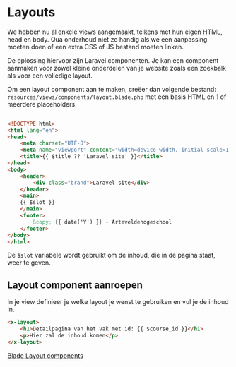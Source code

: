# Layouts

We hebben nu al enkele views aangemaakt, telkens met hun eigen HTML, head en body. Qua onderhoud niet zo handig als we een aanpassing moeten doen of een extra CSS of JS bestand moeten linken.

De oplossing hiervoor zijn Laravel componenten. Je kan een component aanmaken voor zowel kleine onderdelen van je website zoals een zoekbalk als voor een volledige layout.

Om een layout component aan te maken, creëer dan volgende bestand: `resources/views/components/layout.blade.php` met een basis HTML en 1 of meerdere placeholders.

```html
 
<!DOCTYPE html>
<html lang="en">
<head>
    <meta charset="UTF-8">
    <meta name="viewport" content="width=device-width, initial-scale=1.0">
    <title>{{ $title ?? 'Laravel site' }}</title>
</head>
<body>
    <header>
        <div class="brand">Laravel site</div>
    </header>
    <main>
    {{ $slot }}
    </main>
    <footer>
        &copy; {{ date('Y') }} - Arteveldehogeschool
    </footer>
</body>
</html>
```

De `$slot` variabele wordt gebruikt om de inhoud, die in de pagina staat, weer te geven.

## Layout component aanroepen

In je view definieer je welke layout je wenst te gebruiken en vul je de inhoud in.

```html
<x-layout>
    <h1>Detailpagina van het vak met id: {{ $course_id }}</h1>
    <p>Hier zal de inhoud komen</p>
</x-layout>
```

[Blade Layout components](https://laravel.com/docs/12.x/blade#building-layouts)
